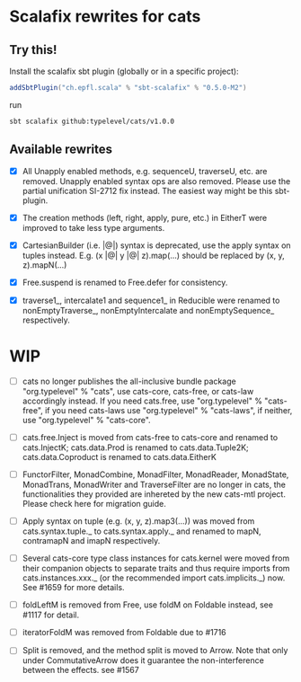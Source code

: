# Scalafix rewrites for cats

## Try this!

Install the scalafix sbt plugin (globally or in a specific project):

```scala
addSbtPlugin("ch.epfl.scala" % "sbt-scalafix" % "0.5.0-M2")
```

run

```sh
sbt scalafix github:typelevel/cats/v1.0.0
```

## Available rewrites

- [x] All Unapply enabled methods, e.g. sequenceU, traverseU, etc. are removed. Unapply enabled syntax ops are also removed. Please use the partial unification SI-2712 fix instead. The easiest way might be this sbt-plugin.

- [x] The creation methods (left, right, apply, pure, etc.) in EitherT were improved to take less type arguments.

- [x] CartesianBuilder (i.e. |@|) syntax is deprecated, use the apply syntax on tuples instead. E.g. (x |@| y |@| z).map(...) should be replaced by (x, y, z).mapN(...)

- [x] Free.suspend is renamed to Free.defer for consistency.

- [x] traverse1_, intercalate1 and sequence1_ in Reducible were renamed to nonEmptyTraverse_, nonEmptyIntercalate and nonEmptySequence_ respectively.

# WIP

- [ ] cats no longer publishes the all-inclusive bundle package "org.typelevel" % "cats", use cats-core, cats-free, or cats-law accordingly instead. If you need cats.free, use "org.typelevel" % "cats-free", if you need cats-laws use "org.typelevel" % "cats-laws", if neither, use "org.typelevel" % "cats-core".

- [ ] cats.free.Inject is moved from cats-free to cats-core and renamed to cats.InjectK; cats.data.Prod is renamed to cats.data.Tuple2K; cats.data.Coproduct is renamed to cats.data.EitherK

- [ ] FunctorFilter, MonadCombine, MonadFilter, MonadReader, MonadState, MonadTrans, MonadWriter and TraverseFilter are no longer in cats, the functionalities they provided are inhereted by the new cats-mtl project. Please check here for migration guide.

- [ ] Apply syntax on tuple (e.g. (x, y, z).map3(...)) was moved from cats.syntax.tuple._ to cats.syntax.apply._ and renamed to mapN, contramapN and imapN respectively.

- [ ] Several cats-core type class instances for cats.kernel were moved from their companion objects to separate traits and thus require imports from cats.instances.xxx._ (or the recommended import cats.implicits._) now. See #1659 for more details.

- [ ] foldLeftM is removed from Free, use foldM on Foldable instead, see #1117 for detail.

- [ ] iteratorFoldM was removed from Foldable due to #1716

- [ ] Split is removed, and the method split is moved to Arrow. Note that only under CommutativeArrow does it guarantee the non-interference between the effects. see #1567
